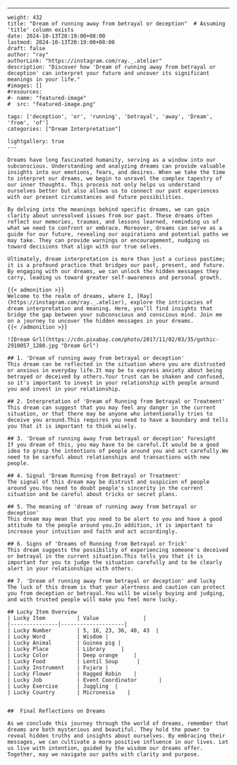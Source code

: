 ---
    weight: 432
    title: "Dream of running away from betrayal or deception"  # Assuming 'title' column exists
    date: 2024-10-13T20:19:00+08:00
    lastmod: 2024-10-13T20:19:00+08:00
    draft: false
    author: "ray"
    authorLink: "https://instagram.com/ray._.atelier"
    description: "Discover how 'Dream of running away from betrayal or deception' can interpret your future and uncover its significant meanings in your life."
    #images: []
    #resources:
    #- name: "featured-image"
    #  src: "featured-image.png"
    
    tags: ['deception', 'or', 'running', 'betrayal', 'away', 'Dream', 'from', 'of']
    categories: ["Dream Interpretation"]
    
    lightgallery: true
    ---
    
    Dreams have long fascinated humanity, serving as a window into our subconscious. Understanding and analyzing dreams can provide valuable insights into our emotions, fears, and desires. When we take the time to interpret our dreams, we begin to unravel the complex tapestry of our inner thoughts. This process not only helps us understand ourselves better but also allows us to connect our past experiences with our present circumstances and future possibilities.
    
    By delving into the meanings behind specific dreams, we can gain clarity about unresolved issues from our past. These dreams often reflect our memories, traumas, and lessons learned, reminding us of what we need to confront or embrace. Moreover, dreams can serve as a guide for our future, revealing our aspirations and potential paths we may take. They can provide warnings or encouragement, nudging us toward decisions that align with our true selves.
    
    Ultimately, dream interpretation is more than just a curious pastime; it is a profound practice that bridges our past, present, and future. By engaging with our dreams, we can unlock the hidden messages they carry, leading us toward greater self-awareness and personal growth.
    
    {{< admonition >}}
    Welcome to the realm of dreams, where I, [Ray](https://instagram.com/ray._.atelier), explore the intricacies of dream interpretation and meaning. Here, you’ll find insights that bridge the gap between your subconscious and conscious mind. Join me on a journey to uncover the hidden messages in your dreams.
    {{< /admonition >}}
    
    ![Dream Grl](https://cdn.pixabay.com/photo/2017/11/02/03/35/gothic-2910057_1280.jpg "Dream Grl")
    
    ## 1. 'Dream of running away from betrayal or deception'
    This dream can be reflected in the situation where you are distrusted or anxious in everyday life.It may be to express anxiety about being betrayed or deceived by others.Your trust can be shaken and confused, so it's important to invest in your relationship with people around you and invest in your relationship.
    
    ## 2. Interpretation of 'Dream of Running from Betrayal or Treatment'
    This dream can suggest that you may feel any danger in the current situation, or that there may be anyone who intentionally tries to deceive you around.This requires you need to have a boundary and tells you that it is important to think wisely.
    
    ## 3. 'Dream of running away from betrayal or deception' foresight
    If you dream of this, you may have to be careful.It would be a good idea to grasp the intentions of people around you and act carefully.We need to be careful about relationships and transactions with new people.
    
    ## 4. Signal 'Dream Running from Betrayal or Treatment'
    The signal of this dream may be distrust and suspicion of people around you.You need to doubt people's sincerity in the current situation and be careful about tricks or secret plans.
    
    ## 5. The meaning of 'dream of running away from betrayal or deception'
    This dream may mean that you need to be alert to you and have a good attitude to the people around you.In addition, it is important to increase your intuition and faith and act accordingly.
    
    ## 6. Signs of 'Dreams of Running from Betrayal or Trick'
    This dream suggests the possibility of experiencing someone's deceived or betrayal in the current situation.This tells you that it is important for you to judge the situation carefully and to be clearly alert in your relationships with others.
    
    ## 7. 'Dream of running away from betrayal or deception' and lucky
    The luck of this dream is that your alertness and caution can protect you from deception or betrayal.You will be wisely buying and judging, and with trusted people will make you feel more lucky.
    
    ## Lucky Item Overview
    | Lucky Item          | Value              |
    |---------------|--------------------|
    | Lucky Number        | 5, 16, 23, 36, 40, 43  |
    | Lucky Word          | Wisdom |
    | Lucky Animal        | Guinea pig |
    | Lucky Place         | Library     |
    | Lucky Color         | Deep orange     |
    | Lucky Food          | Lentil Soup      |
    | Lucky Instrument    | Fujara |
    | Lucky Flower        | Ragged Robin    |
    | Lucky Job           | Event Coordinator       |
    | Lucky Exercise      | Juggling  |
    | Lucky Country       | Micronesia    |
    
    
    ##  Final Reflections on Dreams
    
    As we conclude this journey through the world of dreams, remember that dreams are both mysterious and beautiful. They hold the power to reveal hidden truths and insights about ourselves. By embracing their messages, we can cultivate a more positive influence in our lives. Let us live with intention, guided by the wisdom our dreams offer. Together, may we navigate our paths with clarity and purpose.
    